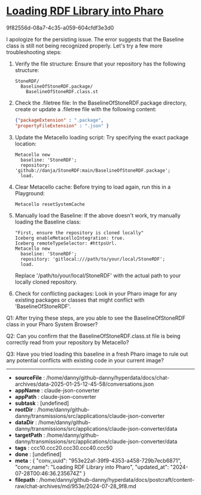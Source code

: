 # [Loading RDF Library into Pharo](https://claude.ai/chat/953e22af-39f9-4353-a458-729b7ecb6871)

9f82556d-08a7-4c35-a059-604cfdf3e3d0

 I apologize for the persisting issue. The error suggests that the Baseline class is still not being recognized properly. Let's try a few more troubleshooting steps:

1. Verify the file structure:
   Ensure that your repository has the following structure:
   ```
   StoneRDF/
     BaselineOfStoneRDF.package/
       BaselineOfStoneRDF.class.st
   ```

2. Check the .filetree file:
   In the BaselineOfStoneRDF.package directory, create or update a .filetree file with the following content:
   ```json
   {"packageExtension" : ".package",
   "propertyFileExtension" : ".json" }
   ```

3. Update the Metacello loading script:
   Try specifying the exact package location:
   ```smalltalk
   Metacello new
     baseline: 'StoneRDF';
     repository: 'github://danja/StoneRDF:main/BaselineOfStoneRDF.package';
     load.
   ```

4. Clear Metacello cache:
   Before trying to load again, run this in a Playground:
   ```smalltalk
   Metacello resetSystemCache
   ```

5. Manually load the Baseline:
   If the above doesn't work, try manually loading the Baseline class:
   ```smalltalk
   "First, ensure the repository is cloned locally"
   Iceberg enableMetacelloIntegration: true.
   Iceberg remoteTypeSelector: #httpsUrl.
   Metacello new
     baseline: 'StoneRDF';
     repository: 'gitlocal:///path/to/your/local/StoneRDF';
     load.
   ```
   Replace '/path/to/your/local/StoneRDF' with the actual path to your locally cloned repository.

6. Check for conflicting packages:
   Look in your Pharo image for any existing packages or classes that might conflict with 'BaselineOfStoneRDF'.

Q1: After trying these steps, are you able to see the BaselineOfStoneRDF class in your Pharo System Browser?

Q2: Can you confirm that the BaselineOfStoneRDF.class.st file is being correctly read from your repository by Metacello?

Q3: Have you tried loading this baseline in a fresh Pharo image to rule out any potential conflicts with existing code in your current image?

---

* **sourceFile** : /home/danny/github-danny/hyperdata/docs/chat-archives/data-2025-01-25-12-45-58/conversations.json
* **appName** : claude-json-converter
* **appPath** : claude-json-converter
* **subtask** : [undefined]
* **rootDir** : /home/danny/github-danny/transmissions/src/applications/claude-json-converter
* **dataDir** : /home/danny/github-danny/transmissions/src/applications/claude-json-converter/data
* **targetPath** : /home/danny/github-danny/transmissions/src/applications/claude-json-converter/data
* **tags** : ccc10.ccc20.ccc30.ccc40.ccc50
* **done** : [undefined]
* **meta** : {
  "conv_uuid": "953e22af-39f9-4353-a458-729b7ecb6871",
  "conv_name": "Loading RDF Library into Pharo",
  "updated_at": "2024-07-28T00:46:36.235674Z"
}
* **filepath** : /home/danny/github-danny/hyperdata/docs/postcraft/content-raw/chat-archives/md/953e/2024-07-28_9f8.md